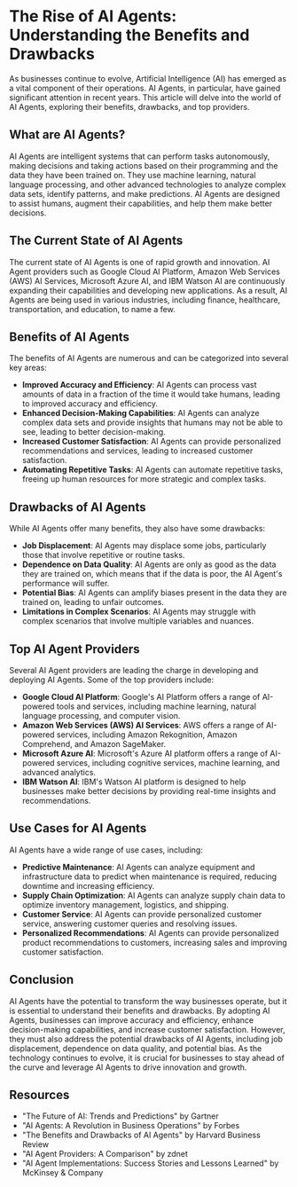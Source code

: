 **The Rise of AI Agents: Understanding the Benefits and Drawbacks**
===========================================================

As businesses continue to evolve, Artificial Intelligence (AI) has emerged as a vital component of their operations. AI Agents, in particular, have gained significant attention in recent years. This article will delve into the world of AI Agents, exploring their benefits, drawbacks, and top providers.

**What are AI Agents?**
--------------------

AI Agents are intelligent systems that can perform tasks autonomously, making decisions and taking actions based on their programming and the data they have been trained on. They use machine learning, natural language processing, and other advanced technologies to analyze complex data sets, identify patterns, and make predictions. AI Agents are designed to assist humans, augment their capabilities, and help them make better decisions.

**The Current State of AI Agents**
-------------------------------

The current state of AI Agents is one of rapid growth and innovation. AI Agent providers such as Google Cloud AI Platform, Amazon Web Services (AWS) AI Services, Microsoft Azure AI, and IBM Watson AI are continuously expanding their capabilities and developing new applications. As a result, AI Agents are being used in various industries, including finance, healthcare, transportation, and education, to name a few.

**Benefits of AI Agents**
----------------------

The benefits of AI Agents are numerous and can be categorized into several key areas:

* **Improved Accuracy and Efficiency**: AI Agents can process vast amounts of data in a fraction of the time it would take humans, leading to improved accuracy and efficiency.
* **Enhanced Decision-Making Capabilities**: AI Agents can analyze complex data sets and provide insights that humans may not be able to see, leading to better decision-making.
* **Increased Customer Satisfaction**: AI Agents can provide personalized recommendations and services, leading to increased customer satisfaction.
* **Automating Repetitive Tasks**: AI Agents can automate repetitive tasks, freeing up human resources for more strategic and complex tasks.

**Drawbacks of AI Agents**
----------------------

While AI Agents offer many benefits, they also have some drawbacks:

* **Job Displacement**: AI Agents may displace some jobs, particularly those that involve repetitive or routine tasks.
* **Dependence on Data Quality**: AI Agents are only as good as the data they are trained on, which means that if the data is poor, the AI Agent's performance will suffer.
* **Potential Bias**: AI Agents can amplify biases present in the data they are trained on, leading to unfair outcomes.
* **Limitations in Complex Scenarios**: AI Agents may struggle with complex scenarios that involve multiple variables and nuances.

**Top AI Agent Providers**
-------------------------

Several AI Agent providers are leading the charge in developing and deploying AI Agents. Some of the top providers include:

* **Google Cloud AI Platform**: Google's AI Platform offers a range of AI-powered tools and services, including machine learning, natural language processing, and computer vision.
* **Amazon Web Services (AWS) AI Services**: AWS offers a range of AI-powered services, including Amazon Rekognition, Amazon Comprehend, and Amazon SageMaker.
* **Microsoft Azure AI**: Microsoft's Azure AI platform offers a range of AI-powered services, including cognitive services, machine learning, and advanced analytics.
* **IBM Watson AI**: IBM's Watson AI platform is designed to help businesses make better decisions by providing real-time insights and recommendations.

**Use Cases for AI Agents**
-------------------------

AI Agents have a wide range of use cases, including:

* **Predictive Maintenance**: AI Agents can analyze equipment and infrastructure data to predict when maintenance is required, reducing downtime and increasing efficiency.
* **Supply Chain Optimization**: AI Agents can analyze supply chain data to optimize inventory management, logistics, and shipping.
* **Customer Service**: AI Agents can provide personalized customer service, answering customer queries and resolving issues.
* **Personalized Recommendations**: AI Agents can provide personalized product recommendations to customers, increasing sales and improving customer satisfaction.

**Conclusion**
----------

AI Agents have the potential to transform the way businesses operate, but it is essential to understand their benefits and drawbacks. By adopting AI Agents, businesses can improve accuracy and efficiency, enhance decision-making capabilities, and increase customer satisfaction. However, they must also address the potential drawbacks of AI Agents, including job displacement, dependence on data quality, and potential bias. As the technology continues to evolve, it is crucial for businesses to stay ahead of the curve and leverage AI Agents to drive innovation and growth.

**Resources**
---------

* "The Future of AI: Trends and Predictions" by Gartner
* "AI Agents: A Revolution in Business Operations" by Forbes
* "The Benefits and Drawbacks of AI Agents" by Harvard Business Review
* "AI Agent Providers: A Comparison" by zdnet
* "AI Agent Implementations: Success Stories and Lessons Learned" by McKinsey & Company